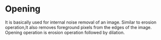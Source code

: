 # Opening

It is basically used for internal noise removal of an image.
Similar to erosion operation,It also removes foreground pixels from the edges of the image. Opening operation is erosion operation followed by dilation.
